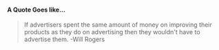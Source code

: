 #### A Quote Goes like...
> If advertisers spent the same amount of money on improving their products as they do on advertising then they wouldn't have to advertise them.
> -Will Rogers